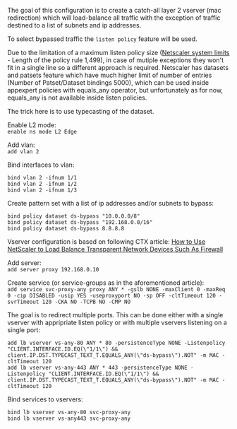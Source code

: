 The goal of this configuration is to create a catch-all layer 2 vserver (mac redirection) which will load-balance all traffic with the exception of traffic destined to a list of subnets and ip addresses. 

To select bypassed traffic the `listen policy` feature will be used.

Due to the limitation of a maximum listen policy size ([Netscaler system limits](https://support.citrix.com/s/article/CTX118716-netscaler-appliance-system-limits) - Length of the policy rule	1,499), in case of mutiple exceptions they won't fit in a single line so a different approach is required. Netscaler has datasets and patsets feature which have much higher limit of number of entries (Number of Patset/Dataset bindings	5000), which can be used inside appexpert policies with equals_any operator, but unfortunately as for now, equals_any is not available inside listen policies.

The trick here is to use typecasting of the dataset.

Enable L2 mode:  
`enable ns mode L2 Edge`

Add vlan:  
`add vlan 2`  

Bind interfaces to vlan:
```
bind vlan 2 -ifnum 1/1
bind vlan 2 -ifnum 1/2
bind vlan 2 -ifnum 1/3
```

Create pattern set with a list of ip addresses and/or subnets to bypass:

```
bind policy dataset ds-bypass "10.0.0.0/8"
bind policy dataset ds-bypass "192.168.0.0/16"
bind policy dataset ds-bypass 8.8.8.8
```

Vserver configuration is based on following CTX article:
[How to Use NetScaler to Load Balance Transparent Network Devices Such As Firewall](https://support.citrix.com/s/article/CTX218537-how-to-use-netscaler-to-load-balance-transparent-network-devices-such-as-firewall?language=en_US)


Add server:  
`add server proxy 192.168.0.10`


Create service (or service-groups as in the aforementioned article):  
`add service svc-proxy-any proxy ANY * -gslb NONE -maxClient 0 -maxReq 0 -cip DISABLED -usip YES -useproxyport NO -sp OFF -cltTimeout 120 -svrTimeout 120 -CKA NO -TCPB NO -CMP NO`

The goal is to redirect multiple ports. This can be done either with a single vserver with appripriate listen policy or with multiple vservers listening on a single port:
```
add lb vserver vs-any-80 ANY * 80 -persistenceType NONE -Listenpolicy "CLIENT.INTERFACE.ID.EQ(\"1/1\") && client.IP.DST.TYPECAST_TEXT_T.EQUALS_ANY(\"ds-bypass\").NOT" -m MAC -cltTimeout 120
add lb vserver vs-any-443 ANY * 443 -persistenceType NONE -Listenpolicy "CLIENT.INTERFACE.ID.EQ(\"1/1\") && client.IP.DST.TYPECAST_TEXT_T.EQUALS_ANY(\"ds-bypass\").NOT" -m MAC -cltTimeout 120
```

Bind services to vservers:
```
bind lb vserver vs-any-80 svc-proxy-any
bind lb vserver vs-any443 svc-proxy-any
```





